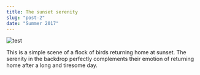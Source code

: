 ```yaml
---
title: The sunset serenity 
slug: "post-2"
date: "Summer 2017"
---
```


![test](/images/sunset.JPG)


This is a simple scene of a flock of birds returning home at sunset. The serenity in the backdrop perfectly complements their emotion of returning home after a long and tiresome day. 